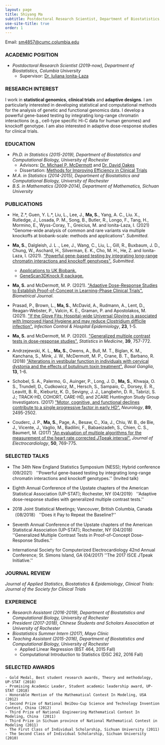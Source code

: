 ```yaml
---
layout: page
title: Shiyang Ma
subtitle: Postdoctoral Research Scientist, Department of Biostatistics, Columbia University
use-site-title: true
order: 1
---
```

Email: sm4857@cumc.columbia.edu


### ACADEMIC POSITION

   - _Postdoctoral Research Scientist (2019-now), Department of Biostatistics, Columbia University_   
       - Supervisor: [Dr. Iuliana Ionita-Laza](http://www.columbia.edu/~ii2135/)  
       
       
### RESEARCH  INTEREST

I work in **statistical genomics**, **clinical trials** and **adaptive designs**. I am particularly interested in developing statistical and computational methods for the analysis of genetic and functional genomics data. I develop a powerful gene-based testing by integrating long-range chromatin interactions (e.g., cell-type specific Hi-C data for human genomes) and knockoff genotype. I am also interested in adaptive dose-response studies for clinical trials.


### EDUCATION

   - _Ph.D. in Statistics (2015-2019), Department of Biostatistics and Computational Biology, University of Rochester_  
       - Advisors: [Dr. Michael P. McDermott](https://www.urmc.rochester.edu/biostat/people/faculty/mcdermott.aspx) and [Dr. David Oakes](https://www.urmc.rochester.edu/biostat/people/faculty/oakes.aspx)       
       - Dissertation: [Methods for Improving Efficiency in Clinical Trials](https://search.proquest.com/docview/2335218128?pq-origsite=gscholar&fromopenview=true)     
   - _M.A. in Statistics (2014-2015), Department of Biostatistics and Computational Biology, University of Rochester_
   - _B.S. in Mathematics (2009-2014), Department of Mathematics, Sichuan University_


### PUBLICATIONS

- He, Z.\*, Guen, Y. L.\*, Liu, L., Lee, J., **Ma, S.**, Yang, A. C.,  Liu. X., Rutledge, J., Losada, P. M., Song, B., Butler, R., Longo, F., Tang, H., Mormino, E., Wyss-Coray, T., Greicius, M. and Ionita-Laza, I. (2021) "Genome-wide analysis of common and rare variants via multiple knockoffs at biobank-scale: methods and applications". _Submitted_.

- **Ma, S.**, Dalgleish, J. L ., Lee, J., Wang, C., Liu, L., Gill, R., Buxbaum, J. D., Chung, W., Aschard, H., Silverman, E. K., Cho, M. H., He, Z. and Ionita-Laza, I. (2021). ["Powerful gene-based testing by integrating long-range chromatin interactions and knockoff genotypes".](https://www.medrxiv.org/content/10.1101/2021.07.14.21260405v1) _Submitted_. 
   - [Applications to UK Biobank.](http://www.funlda.com/gs3d) 
   - [GeneScan3DKnock R package.](https://github.com/Iuliana-Ionita-Laza/GeneScan3DKnock)

- **Ma, S.** and McDermott, M. P. (2021). ["Adaptive Dose-Response Studies to Establish Proof-of-Concept in Learning-Phase Clinical Trials".](https://arxiv.org/abs/2102.10434) _Biometrical Journal_. 

- Prasad, P., Brown, L., **Ma, S.**, McDavid, A., Rudmann, A., Lent, D., Reagan-Webster, P., Valcin, K. E., Graman, P. and Apostolakos, M. (2021). ["If the Glove Fits: Hospital-wide Universal Gloving is associated with Improved Hand Hygiene and may reduce Clostridium difficile infection".](https://pubmed.ncbi.nlm.nih.gov/33888164/) _Infection Control & Hospital Epidemiology_, **23**, 1-5.

- **Ma, S.** and McDermott, M. P. (2020). ["Generalized multiple contrast tests in dose-response studies".](https://doi.org/10.1002/sim.8444) _Statistics in Medicine_, **39**, 757-772.

- Andrzejewski, K. L., **Ma, S.**, Owens, A., Bull, M. T., Biglan, K. M., Kanchana, S., Mink, J. W., McDermott, M. P., Crane, B. T., Barbano, R. (2018) ["Alterations in vestibular function in individuals with cervical dystonia and the effects of botulinum toxin treatment".](https://doi.org/10.1016/j.baga.2018.05.001) _Basal Ganglia_, **13**, 1-6.

- Schobel, S. A., Palermo, G., Auinger, P., Long, J. D., **Ma, S.**, Khwaja, O. S., Trundell, D., Cudkowicz, M., Hersch, S., Sampaio, C., Dorsey, E. R., Leavitt, B. R., Kieburtz, K. D., Sevigny, J. J., Langbehn, D. R., Tabrizi, S. J.; TRACK-HD, COHORT, CARE-HD, and 2CARE Huntington Study Group Investigators. (2017) ["Motor, cognitive, and functional declines contribute to a single progressive factor in early HD".](https://doi.org/10.1212/WNL.0000000000004743) _Neurology_, **89**, 2495-2502.

- Couderc, J. P., **Ma, S.**, Page, A., Besaw, C., Xia, J., Chiu, W. B., de Bie, J., Vicente, J., Vaglio, M., Badilini, F., Babaeizadeh, S., Chien, C. S., Baumert, M. (2017) ["An evaluation of multiple algorithms for the measurement of the heart rate corrected JTpeak interval".](https://doi.org/10.1016/j.jelectrocard.2017.08.025) _Journal of Electrocardiology_, **50**, 769-775.


### SELECTED TALKS

- The 34th New England Statistics Symposium (NESS); Hybrid conference (09/2021）
''Powerful gene-based testing by integrating long-range chromatin interactions and knockoff genotypes.'' (Invited talk)

- Eighth Annual Conference of the Upstate chapters of the American Statistical Association (UP-STAT); Rochester, NY (04/2019）
''Adaptive dose-response studies with generalized multiple contrast tests.''

- 2018 Joint Statistical Meetings; Vancouver, British Columbia, Canada（08/2018）
''Does it Pay to Repeat the Baseline?''

- Seventh Annual Conference of the Upstate chapters of the American Statistical Association (UP-STAT); Rochester, NY (04/2018)
''Generalized Multiple Contrast Tests in Proof-of-Concept Dose-Response Studies.''

- International Society for Computerized Electrocardiology 42nd Annual Conference; St. Simons Island, GA (04/2017)
''The 2017 ISCE JTpeak Initiative.''


### JOURNAL REVIEW

_Journal of Applied Statistics_, _Biostatistics & Epidemiology_, _Clinical Trials: Journal of the Society for Clinical Trials_


### EXPERIENCE

  - _Research Assistant (2016-2019), Department of Biostatistics and Computational Biology, University of Rochester_
  - _President (2017-2018), Chinese Students and Scholars Association at University of Rochester_ 
  - _Biostatistics Summer Intern (2017), Mayo Clinic_  
  - _Teaching Assistant (2015-2016), Department of Biostatistics and Computational Biology, University of Rochester_
       - Applied Linear Regression (BST 464, 2015 Fall)
       - Computational Introduction to Statistics (DSC 262, 2016 Fall)


### SELECTED AWARDS

    - Gold Medal, Best student research awards, Theory and methodology, UP-STAT (2018) 
    - Promising Academic Leader, Student academic leadership award, UP-STAT (2018) 
    - Honorable Mention of the Mathematical Contest In Modeling, USA (2012)
    - Second Prize of National BeiDou-Cup Science and Technology Invention Contest, China (2012)
    - Third Prize of National Engineering Mathematical Contest In Modeling, China  (2011)
    - Third Prize in Sichuan province of National Mathematical Contest in Modeling (2011)
    - The First Class of Individual Scholarship, Sichuan University (2011)
    - The Second Class of Individual Scholarship, Sichuan University (2010)
